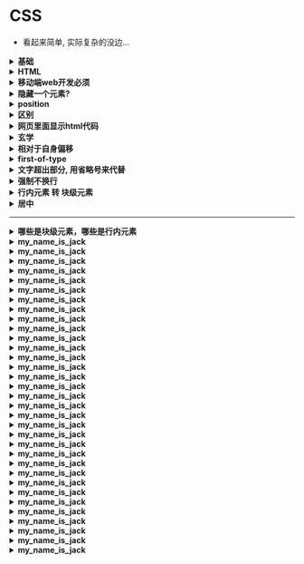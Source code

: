 # CSS
* 看起来简单, 实际复杂的没边...





<details>
<summary><b> 基础 </b></summary>

```  

移动端页面开发的两种方式
https://www.cnblogs.com/jasmine-95/p/7235186.html

web网页中必备的的一句代码 : <meta charset="UTF-8">

去掉所有浏览器的兼容性影响
* {
	margin: 0;
	padding: 0;
	text-decoration: none;
	list-style-type: none;
}


web中常用颜色 : 
#F5F5F5 浅灰色
skyblue 天蓝色
pink    粉红色
#FFF	白色
#e0e0e0 边框的颜色

红色 #D24D57  危险
绿色 #26A65B  安全
橙色 #EB7347  警告
黑色 #2C3E50  默认
橙红色 #FC9D99 温馨


在CSS中,如果css属性设置冲突的话,就在css样式后面加入 !important 即可,
这样该设置就会拥有最高优先级
比如 : color: black !important;

阻止缓存,链接后面加一个时间戳,这样每次请求的都是新链接,可以有效的阻止缓存
如下: +new Date().getTime()

CSS去掉小圆点 : list-style-type:none;
CSS去掉下划线 : text-decoration:none;
CSS下划线 : text-decoration:underline;  
CSS圆角 : border-radius:50px ;
CSS左上圆角:border-top-left-radius: 15px;


padding : 内边距
margin : 外边距

上下居中 : line-height: 40px;
左右居中 : text-align: center;
	div里面如果是行级元素,用text-align: center使子元素左右居中
	div里面如果是块级元素, 在块级元素上面加入 margin: 0 auto 使自己相对父元素左右居中
	居中 : margin: 0 auto;  (margin: 0 auto 只能用于块级元素)

li 标签是行内元素,可以用text-align: center;来居中;
而margin:0 auto;没有效果  (margin: 0 auto 只能用于块级元素)

margin : 上 右 下 左
margin : 上下 左右

注意!!! : 
font-size:50px;  这个设置方法,在*{}中不适用

P标签和span标签的区别:
P 		块级元素	换行
span    行内元素	不换行

outline: none;		input 输入框 清除文本框获取焦点时,默认的边框阴影
border: none;  		清除样式,方便自己定义


如果是实现四周阴影,主要是第三个参数设置大一点,我这里设置成了60px
box-shadow: black 0px 0px 60px;

文字的阴影:
text-shadow: 1px 1px 8px


问:
---给li设置样式display:inline-block 后，ul 下的 li 元素之间有间距，怎么清除间距？ 
答案是:
在ul标签中设置font-size=0,在li中设置标签文字的大小；
因为空格也属于字符，把字符大小设为0，就没有空格了
给父级元素设置 font-size:0  在给li单独设置字体大小

把行内元素不可以设置宽高,加上 inline-block 即可;


鼠标放上去有一个小手:
cursor: pointer;


浏览器兼容(Chrome,Firefox,oprea):
background: -webkit-linear-gradient(top,red,green);
background: -moz-linear-gradient(top,skyblue,pink);
background: -o-linear-gradient(top,black,white);

在CSS中, .fixxx.active 和 .fixxx .active是不同的(注意!后者中间有个空格)

CSS中:
border: solid #000;  ==> border可以不加1px
.show_pages > a{}  ==> 代表.show_pages盒子下面(下一级)的a标签,不包括下面其他盒子的
.show_pages a{}    ==> 代表.show_pages盒子下面所有的a标签,包括其他盒子的

css缩写 : w100  == width: 100px;
		  h100  == height: 100px;	

一般 按钮的 基本样式设置 (div型 点击按钮)  常用 样式 三连
background-color: #D24D57;
color: #FFF;
width: 200px;
height: 50px;
font-size: 30px;
line-height: 50px;
text-align: center;
cursor: pointer;  /* 鼠标放上去有个小手 */


```
</details>


























<details>
<summary><b> HTML </b></summary>

```  

<a href="链接的页面" target="_blank">新窗口打开</a><br />
<a href="链接的页面" target="_parent">原窗口打开</a>
<a href="JavaScript:void(0)">点击注册</a>
<form>
	<input type="email" placeholder="你的电子邮箱" />
	<button type="submit">TEST</button>
</form>

SEO搜索引擎优化三要素: title description  Keywords
<title>京东(JD.COM)-正品低价、品质保障、配送及时、轻松购物！</title>
<meta name="description" content="京东JD.COM-专业的综合网上购物商城，为您提供正品低价的购物选择、优质便捷的服务体验。商品来自全球数十万品牌商家，囊括家电、手机、电脑、服装、居家、母婴、美妆、个护、食品、生鲜等丰富品类，满足各种购物需求。" />
<meta name="Keywords" content="网上购物,网上商城,家电,手机,电脑,服装,居家,母婴,美妆,个护,食品,生鲜,京东" />


```
</details>

























<details>
<summary><b> 移动端web开发必须 </b></summary>

```  

head里面记得加上这个:
		<meta charset="UTF-8">
		<meta name="viewport" content="width=device-width, initial-scale=1.0">
		<meta http-equiv="X-UA-Compatible" content="ie=edge">
        表示支持移动端


我们在移动端开发时，在<head>标签中加入:
<meta name="viewport" content="width=device-width, initial-scale=1.0, maximum-scale=1.0, user-scalable=0">
这句话帮我们解决了很多问题，我们只要按照设备物理像素的大小来进行开发就行了。


```
</details>




















<details>
<summary><b> 隐藏一个元素? </b></summary>

```  

怎么隐藏一个元素?? 



第一种:  display: none
经典的display隐藏元素,这个是彻底的隐藏了元素，不占据空间，也就不影响布局，当然也无法响应事件
但是这个元素会从页面消失, 也没法去点击
    <h1 style="display: none; ">1111111111111</h1>
    <h1>2222222222222</h1>


    <hr>
    <hr>
    <hr>
    <hr>
    <hr>

第二种:  opacity:0;
    opacity是用来设置元素透明度的，但当设置成0的时候也就相当于隐藏元素了
    因此，元素依然存在原来的位置，占据空间也可响应事件
    占据空间，可以点击
    <h1 style="  opacity:0; ">1111111111111</h1>
    <h1>2222222222222</h1>


    <hr>
    <hr>
    <hr>
    <hr>
    <hr>

第三种: visibility:hidden;
    opacity 属性，被隐藏的元素依然会对我们的网页布局起作用。
    与 opacity 唯一不同的是它不会响应任何用户交互
        visible    元素正常显示
        hidden     隐藏元素，但是其他元素的布局不改变，相当于此元素变成透明。要注意若将其子元素设为 visibility: visible，则该子元素依然可见
    <h1 style="  visibility:hidden; ">1111111111111</h1>
    <h1>2222222222222</h1>

当然还有很多方式隐藏元素, 详细可以参考:
参考资料:   https://juejin.im/post/584b645a128fe10058a0d625


```
</details>





















<details>
<summary><b> position </b></summary>

```  

position: relative;   相对于自身进行定位,设置偏移量


居中: 
一个元素加上 position: relative 可以用  margin: 0 auto;
但是: position: absolute 就不可以用 margin: 0 auto;

当子元素相当于父元素position定位时,用left,right,top,bottom进行调整布局,
margin-left/right/top/bottom失效


参考资料 :  https://developer.mozilla.org/zh-CN/docs/Web/CSS/position

position: absolute :
	是根据网页的最顶端进行定位
	但是!!! 
	如果父元素加上了position: absolute(或者是relative),
	那么就根据父元素进行定位
	不为元素预留空间, 直接脱离文档流

position: relative:
	是根据自己本身进行定位
	但是不会脱离文档流,也就是说,原来的位置还在
	在不改变页面布局的前提下调整元素位置（因此会在此元素未添加定位时所在位置留下空白）

position: fixed
	是根据浏览器的窗口进行定位, 固定定位, 元素的位置在屏幕滚动时不会改变


```
</details>
























<details>
<summary><b> 区别 </b></summary>

```  

x[i].style.width = "100px";
x[i].style.height = "100px";
与
x[i].style.cssText = "width:100px;height:100px!important;"
两种方法上的差异是什么呢？重新渲染页面次数上的差异
前者2次，而后者1次
试想一下当属性增加到更多的时候，性能差异也就上去了

document.getElementById("kkk").style.cssText = " background-color:pink; width: 100px; height: 100px; ";


```
</details>
























<details>
<summary><b> 网页里面显示html代码 </b></summary>

```  

如果是需要 在网页里面显示html代码的话: pre和code都不管用
用 xmp才可以

<xmp style="font-size: 36px; font-weight: 800; " >
	<meta name="viewport" content="width=device-width, initial-scale=1.0">
	<meta http-equiv="X-UA-Compatible" content="ie=edge">
	表示支持移动端网页
</xmp>


```
</details>

























<details>
<summary><b> 玄学 </b></summary>

```  

li
            width: 33.33%;
            float: left;
            text-align: center;
这样子, 哪怕屏幕压缩的再小, li*3 也会保持在同一行, 不会转向第二行


子元素设置了position: absolute 无法设置 max-width:640px;
在body加上一个 position: relative;
表示子元素定位以body为基准
效果好一点



css使用padding-left导致input框变长:
查代码发现，取消了padding-left：20px；之后就正常了。
解决方式，
改成缩进即可，text-indent:20px;


```
</details>
























<details>
<summary><b> 相对于自身偏移 </b></summary>

```  

相对于自身偏移50%
 transform: translate(-50%);

```
</details>
























<details>
<summary><b> first-of-type </b></summary>

```  

first-of-type 意思是: 第一个li元素的左外边距设置为0
        #aaa #first_ul li:first-of-type{
            margin-left: 0;
		}


```
</details>
























<details>
<summary><b> 文字超出部分, 用省略号来代替 </b></summary>

```  

css 文字超出部分, 用省略号来代替...
        #test2{
            display: -webkit-box;
            -webkit-box-orient: vertical;
            -webkit-line-clamp: 6;      	/* 你想要文字有多少行号, 2行就填写2   */
            overflow: hidden;
            width: 250px;
            border: 1px solid red;
            font-size: 30px;
        }		
		<div id="test2">asdasd阿斯打扫打扫大三大sd阿斯顿啊sd阿斯顿阿斯顿as大sd阿斯顿as大sd阿斯顿as的阿斯顿阿斯顿as答案是的阿斯顿</div>

```
</details>
























<details>
<summary><b> 强制不换行 </b></summary>

```  

css 
	强制不换行:
		 white-space: nowrap;  /*强制不换行*/
		 
		 
          display: -webkit-box;
          -webkit-box-orient: vertical;
          -webkit-line-clamp: 2; /* 你想要文字有多少行号, 2行就填写2   */
          overflow: hidden;
		  
		  
注意:  firefox没有 -webkit-line-clamp: 2; 这个东西. 
	只能用下面这个方案了, 将就一下把, 毕竟天猫都是这么做的....
		  功能: 超出一行, 用省略号来代替(...)
			  font-size: 16px;
			  line-height: 18px;
			  color: #333;
			  height: 18px;
			  overflow: hidden;
			  text-overflow: ellipsis;
			  white-space: nowrap;		

换行:
	word-wrap:break-word;

```
</details>
























<details>
<summary><b>行内元素 转 块级元素 </b></summary>

```  

一个行内元素, 如果想设置宽高, 需要转换成块级元素, 
三种办法:
	display: block;
	float: **;
	position:**;

```
</details>
























<details>
<summary><b> 居中 </b></summary>

```  

text-align: center; 用来居中详解:

当父元素是块级元素(比如div之类), 
	1-1.子元素是内联元素(span之类)的时候:
		text-align: center 加在内联元素上面, 是不起作用的, 
		必须加在父元素上

	1-2.但是子元素是块级元素的时候:
		text-align:center 加在父元素上, 或者子元素上, 都是可以的

		
margin: 0 auto; 用来居中详解:
默认父元素是块级元素(div之类的):
	1-1.子元素是内联元素(span之类):
		加 margin: 0 auto 是不起作用的
		
	1-2.子元素是块级元素(div之类的):
		 margin: 0 auto; 也是不起作用的(除非设置宽和高)

```
</details>























---
<details>
<summary><b> 哪些是块级元素，哪些是行内元素 </b></summary>

```  

 HTML哪些是块级元素，哪些是行内元素

块级元素：块级大多为结构性标记
  <address>...</adderss>   
  <center>...</center>  地址文字
  <h1>...</h1>  标题一级
  <h2>...</h2>  标题二级
  <h3>...</h3>  标题三级
  <h4>...</h4>  标题四级
  <h5>...</h5>  标题五级
  <h6>...</h6>  标题六级
  <hr>  水平分割线
  <p>...</p>  段落
  <pre>...</pre>  预格式化
  <blockquote>...</blockquote>  段落缩进   前后5个字符
  <marquee>...</marquee>  滚动文本
  <ul>...</ul>  无序列表
  <ol>...</ol>  有序列表
  <dl>...</dl>  定义列表
  <table>...</table>  表格
  <form>...</form>  表单
  <div>...</div>


行内元素：行内大多为描述性标记
  <span>...</span>
  <a>...</a>  链接
  <br>  换行
  <b>...</b>  加粗
  <strong>...</strong>  加粗
  <img >  图片
  <sup>...</sup>  上标
  <sub>...</sub>  下标
  <i>...</i>  斜体
  <em>...</em>  斜体
  <del>...</del>  删除线
  <u>...</u>  下划线
  <input>...</input>  文本框
  <textarea>...</textarea>  多行文本
  <select>...</select>  下拉列表


·块级元素
  1.总是从新的一行开始
  2.高度、宽度都是可控的
  3.宽度没有设置时，默认为100%
  4.块级元素中可以包含块级元素和行内元素

·行内元素
  1.和其他元素都在一行
  2.高度、宽度以及内边距都是不可控的
  3.宽高就是内容的高度，不可以改变
  4.行内元素只能行内元素，不能包含块级元素


可变元素
	可变元素为根据上下文语境决定该元素为块元素或者内联元素
	applet - java applet
	button - 按钮
	del - 删除文本
	iframe - inline frame
	ins - 插入的文本
	map - 图片区块 (map)
	object - object 对象
	script - 客户端脚本


```
</details>



























<details>
<summary><b>my_name_is_jack</b></summary>

```  


```
</details>
























<details>
<summary><b>my_name_is_jack</b></summary>

```  


```
</details>
























<details>
<summary><b>my_name_is_jack</b></summary>

```  


```
</details>
























<details>
<summary><b>my_name_is_jack</b></summary>

```  


```
</details>
























<details>
<summary><b>my_name_is_jack</b></summary>

```  


```
</details>
























<details>
<summary><b>my_name_is_jack</b></summary>

```  


```
</details>
























<details>
<summary><b>my_name_is_jack</b></summary>

```  


```
</details>
























<details>
<summary><b>my_name_is_jack</b></summary>

```  


```
</details>
























<details>
<summary><b>my_name_is_jack</b></summary>

```  


```
</details>
























<details>
<summary><b>my_name_is_jack</b></summary>

```  


```
</details>
























<details>
<summary><b>my_name_is_jack</b></summary>

```  


```
</details>
























<details>
<summary><b>my_name_is_jack</b></summary>

```  


```
</details>
























<details>
<summary><b>my_name_is_jack</b></summary>

```  


```
</details>
























<details>
<summary><b>my_name_is_jack</b></summary>

```  


```
</details>
























<details>
<summary><b>my_name_is_jack</b></summary>

```  


```
</details>
























<details>
<summary><b>my_name_is_jack</b></summary>

```  


```
</details>
























<details>
<summary><b>my_name_is_jack</b></summary>

```  


```
</details>
























<details>
<summary><b>my_name_is_jack</b></summary>

```  


```
</details>
























<details>
<summary><b>my_name_is_jack</b></summary>

```  


```
</details>
























<details>
<summary><b>my_name_is_jack</b></summary>

```  


```
</details>
























<details>
<summary><b>my_name_is_jack</b></summary>

```  


```
</details>
























<details>
<summary><b>my_name_is_jack</b></summary>

```  


```
</details>
























<details>
<summary><b>my_name_is_jack</b></summary>

```  


```
</details>
























<details>
<summary><b>my_name_is_jack</b></summary>

```  


```
</details>
























<details>
<summary><b>my_name_is_jack</b></summary>

```  


```
</details>
























<details>
<summary><b>my_name_is_jack</b></summary>

```  


```
</details>
























<details>
<summary><b>my_name_is_jack</b></summary>

```  


```
</details>
























<details>
<summary><b>my_name_is_jack</b></summary>

```  


```
</details>
























<details>
<summary><b>my_name_is_jack</b></summary>

```  


```
</details>
























<details>
<summary><b>my_name_is_jack</b></summary>

```  


```
</details>
























<details>
<summary><b>my_name_is_jack</b></summary>

```  


```
</details>
























<details>
<summary><b>my_name_is_jack</b></summary>

```  


```
</details>
























<details>
<summary><b>my_name_is_jack</b></summary>

```  


```
</details>




